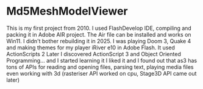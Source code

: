 # Md5MeshModelViewer
This is my first project from 2010. I used FlashDevelop IDE, compiling and packing it in Adobe AIR project. The Air file can be installed and works on Win11. I didn't bother rebuilding it in 2025.
I was playing Doom 3, Quake 4 and making themes for my player iRiver e10 in Adobe Flash. It used ActionScripts 2
Later I discovered ActionScript 3 and Object Oriented Programming... and I started learning it
I liked it and I found out that as3 has tons of APIs for reading and opening files, parsing text, playing media files even working with 3d (rasteriser API worked on cpu, Stage3D API came out later)
